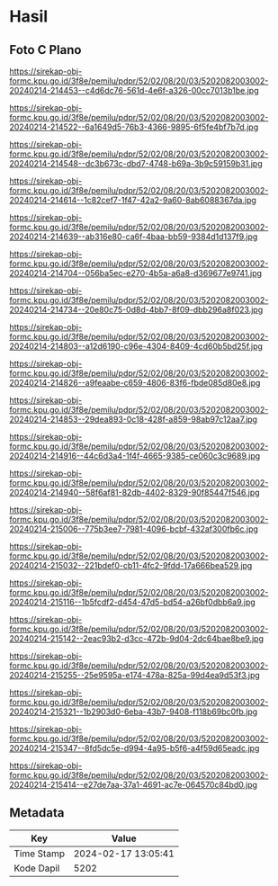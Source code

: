 # Hasil

## Foto C Plano

https://sirekap-obj-formc.kpu.go.id/3f8e/pemilu/pdpr/52/02/08/20/03/5202082003002-20240214-214453--c4d6dc76-561d-4e6f-a326-00cc7013b1be.jpg

https://sirekap-obj-formc.kpu.go.id/3f8e/pemilu/pdpr/52/02/08/20/03/5202082003002-20240214-214522--6a1649d5-76b3-4366-9895-6f5fe4bf7b7d.jpg

https://sirekap-obj-formc.kpu.go.id/3f8e/pemilu/pdpr/52/02/08/20/03/5202082003002-20240214-214548--dc3b673c-dbd7-4748-b69a-3b9c59159b31.jpg

https://sirekap-obj-formc.kpu.go.id/3f8e/pemilu/pdpr/52/02/08/20/03/5202082003002-20240214-214614--1c82cef7-1f47-42a2-9a60-8ab6088367da.jpg

https://sirekap-obj-formc.kpu.go.id/3f8e/pemilu/pdpr/52/02/08/20/03/5202082003002-20240214-214639--ab316e80-ca6f-4baa-bb59-9384d1d137f9.jpg

https://sirekap-obj-formc.kpu.go.id/3f8e/pemilu/pdpr/52/02/08/20/03/5202082003002-20240214-214704--056ba5ec-e270-4b5a-a6a8-d369677e9741.jpg

https://sirekap-obj-formc.kpu.go.id/3f8e/pemilu/pdpr/52/02/08/20/03/5202082003002-20240214-214734--20e80c75-0d8d-4bb7-8f09-dbb296a8f023.jpg

https://sirekap-obj-formc.kpu.go.id/3f8e/pemilu/pdpr/52/02/08/20/03/5202082003002-20240214-214803--a12d6190-c96e-4304-8409-4cd60b5bd25f.jpg

https://sirekap-obj-formc.kpu.go.id/3f8e/pemilu/pdpr/52/02/08/20/03/5202082003002-20240214-214826--a9feaabe-c659-4806-83f6-fbde085d80e8.jpg

https://sirekap-obj-formc.kpu.go.id/3f8e/pemilu/pdpr/52/02/08/20/03/5202082003002-20240214-214853--29dea893-0c18-428f-a859-98ab97c12aa7.jpg

https://sirekap-obj-formc.kpu.go.id/3f8e/pemilu/pdpr/52/02/08/20/03/5202082003002-20240214-214916--44c6d3a4-1f4f-4665-9385-ce060c3c9689.jpg

https://sirekap-obj-formc.kpu.go.id/3f8e/pemilu/pdpr/52/02/08/20/03/5202082003002-20240214-214940--58f6af81-82db-4402-8329-90f85447f546.jpg

https://sirekap-obj-formc.kpu.go.id/3f8e/pemilu/pdpr/52/02/08/20/03/5202082003002-20240214-215006--775b3ee7-7981-4096-bcbf-432af300fb6c.jpg

https://sirekap-obj-formc.kpu.go.id/3f8e/pemilu/pdpr/52/02/08/20/03/5202082003002-20240214-215032--221bdef0-cb11-4fc2-9fdd-17a666bea529.jpg

https://sirekap-obj-formc.kpu.go.id/3f8e/pemilu/pdpr/52/02/08/20/03/5202082003002-20240214-215116--1b5fcdf2-d454-47d5-bd54-a26bf0dbb6a9.jpg

https://sirekap-obj-formc.kpu.go.id/3f8e/pemilu/pdpr/52/02/08/20/03/5202082003002-20240214-215142--2eac93b2-d3cc-472b-9d04-2dc64bae8be9.jpg

https://sirekap-obj-formc.kpu.go.id/3f8e/pemilu/pdpr/52/02/08/20/03/5202082003002-20240214-215255--25e9595a-e174-478a-825a-99d4ea9d53f3.jpg

https://sirekap-obj-formc.kpu.go.id/3f8e/pemilu/pdpr/52/02/08/20/03/5202082003002-20240214-215321--1b2903d0-6eba-43b7-9408-f118b69bc0fb.jpg

https://sirekap-obj-formc.kpu.go.id/3f8e/pemilu/pdpr/52/02/08/20/03/5202082003002-20240214-215347--8fd5dc5e-d994-4a95-b5f6-a4f59d65eadc.jpg

https://sirekap-obj-formc.kpu.go.id/3f8e/pemilu/pdpr/52/02/08/20/03/5202082003002-20240214-215414--e27de7aa-37a1-4691-ac7e-064570c84bd0.jpg


## Metadata

| Key        | Value               |
| ---------- | ------------------- |
| Time Stamp | 2024-02-17 13:05:41 |
| Kode Dapil | 5202                |



